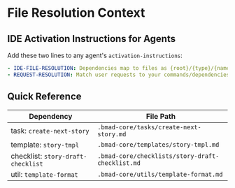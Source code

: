 # File Resolution Context

## IDE Activation Instructions for Agents

Add these two lines to any agent's `activation-instructions`:

```yaml
- IDE-FILE-RESOLUTION: Dependencies map to files as {root}/{type}/{name}.md where root=".bmad-core", type=folder (tasks/templates/checklists/utils), name=dependency name.
- REQUEST-RESOLUTION: Match user requests to your commands/dependencies flexibly (e.g., "draft story"→*create→create-next-story task), or ask for clarification if ambiguous.
```

## Quick Reference

| Dependency | File Path |
|------------|-----------|
| task: `create-next-story` | `.bmad-core/tasks/create-next-story.md` |
| template: `story-tmpl` | `.bmad-core/templates/story-tmpl.md` |
| checklist: `story-draft-checklist` | `.bmad-core/checklists/story-draft-checklist.md` |
| util: `template-format` | `.bmad-core/utils/template-format.md` |